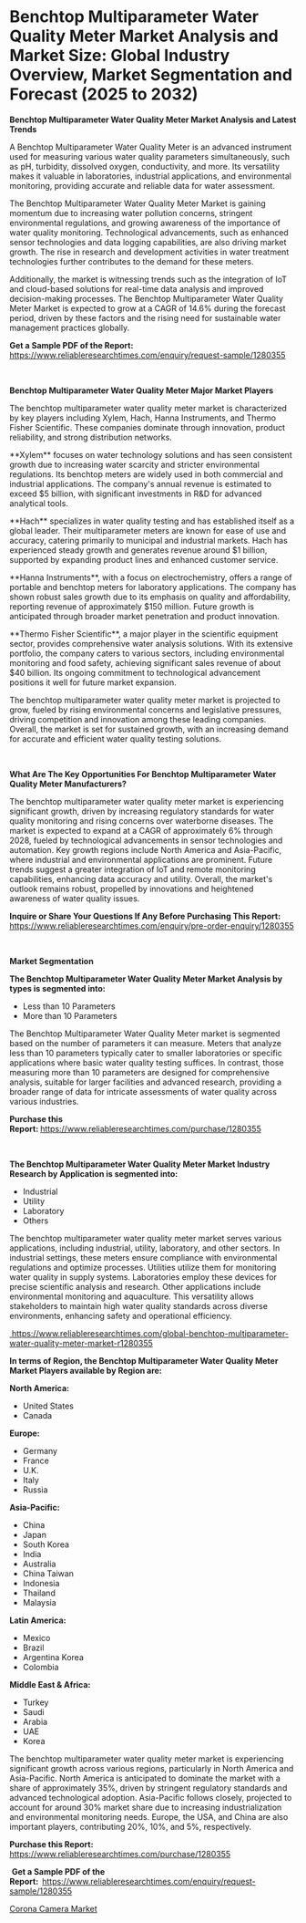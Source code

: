 <p><h1>Benchtop Multiparameter Water Quality Meter Market Analysis and Market Size: Global Industry Overview, Market Segmentation and Forecast (2025 to 2032)</h1></p><p><strong>Benchtop Multiparameter Water Quality Meter Market Analysis and Latest Trends</strong></p>
<p><p>A Benchtop Multiparameter Water Quality Meter is an advanced instrument used for measuring various water quality parameters simultaneously, such as pH, turbidity, dissolved oxygen, conductivity, and more. Its versatility makes it valuable in laboratories, industrial applications, and environmental monitoring, providing accurate and reliable data for water assessment.</p><p>The Benchtop Multiparameter Water Quality Meter Market is gaining momentum due to increasing water pollution concerns, stringent environmental regulations, and growing awareness of the importance of water quality monitoring. Technological advancements, such as enhanced sensor technologies and data logging capabilities, are also driving market growth. The rise in research and development activities in water treatment technologies further contributes to the demand for these meters.</p><p>Additionally, the market is witnessing trends such as the integration of IoT and cloud-based solutions for real-time data analysis and improved decision-making processes. The Benchtop Multiparameter Water Quality Meter Market is expected to grow at a CAGR of 14.6% during the forecast period, driven by these factors and the rising need for sustainable water management practices globally.</p></p>
<p><strong>Get a Sample PDF of the Report:&nbsp;</strong> <a href="https://www.reliableresearchtimes.com/enquiry/request-sample/1280355?utm_campaign=2642&utm_medium=2&utm_source=Github&utm_content=ia&utm_term=24032025&utm_id=benchtop-multiparameter-water-quality-meter">https://www.reliableresearchtimes.com/enquiry/request-sample/1280355</a></p>
<p>&nbsp;</p>
<p><strong>Benchtop Multiparameter Water Quality Meter Major Market Players</strong></p>
<p><p>The benchtop multiparameter water quality meter market is characterized by key players including Xylem, Hach, Hanna Instruments, and Thermo Fisher Scientific. These companies dominate through innovation, product reliability, and strong distribution networks.</p><p>**Xylem** focuses on water technology solutions and has seen consistent growth due to increasing water scarcity and stricter environmental regulations. Its benchtop meters are widely used in both commercial and industrial applications. The company's annual revenue is estimated to exceed $5 billion, with significant investments in R&D for advanced analytical tools.</p><p>**Hach** specializes in water quality testing and has established itself as a global leader. Their multiparameter meters are known for ease of use and accuracy, catering primarily to municipal and industrial markets. Hach has experienced steady growth and generates revenue around $1 billion, supported by expanding product lines and enhanced customer service.</p><p>**Hanna Instruments**, with a focus on electrochemistry, offers a range of portable and benchtop meters for laboratory applications. The company has shown robust sales growth due to its emphasis on quality and affordability, reporting revenue of approximately $150 million. Future growth is anticipated through broader market penetration and product innovation.</p><p>**Thermo Fisher Scientific**, a major player in the scientific equipment sector, provides comprehensive water analysis solutions. With its extensive portfolio, the company caters to various sectors, including environmental monitoring and food safety, achieving significant sales revenue of about $40 billion. Its ongoing commitment to technological advancement positions it well for future market expansion.</p><p>The benchtop multiparameter water quality meter market is projected to grow, fueled by rising environmental concerns and legislative pressures, driving competition and innovation among these leading companies. Overall, the market is set for sustained growth, with an increasing demand for accurate and efficient water quality testing solutions.</p></p>
<p>&nbsp;</p>
<p><strong>What Are The Key Opportunities For Benchtop Multiparameter Water Quality Meter Manufacturers?</strong></p>
<p><p>The benchtop multiparameter water quality meter market is experiencing significant growth, driven by increasing regulatory standards for water quality monitoring and rising concerns over waterborne diseases. The market is expected to expand at a CAGR of approximately 6% through 2028, fueled by technological advancements in sensor technologies and automation. Key growth regions include North America and Asia-Pacific, where industrial and environmental applications are prominent. Future trends suggest a greater integration of IoT and remote monitoring capabilities, enhancing data accuracy and utility. Overall, the market's outlook remains robust, propelled by innovations and heightened awareness of water quality issues.</p></p>
<p><strong>Inquire or Share Your Questions If Any Before Purchasing This Report:</strong> <a href="https://www.reliableresearchtimes.com/enquiry/pre-order-enquiry/1280355?utm_campaign=2642&utm_medium=2&utm_source=Github&utm_content=ia&utm_term=24032025&utm_id=benchtop-multiparameter-water-quality-meter">https://www.reliableresearchtimes.com/enquiry/pre-order-enquiry/1280355</a></p>
<p>&nbsp;</p>
<p><strong>Market Segmentation</strong></p>
<p><strong>The Benchtop Multiparameter Water Quality Meter Market Analysis by types is segmented into:</strong></p>
<p><ul><li>Less than 10 Parameters</li><li>More than 10 Parameters</li></ul></p>
<p><p>The Benchtop Multiparameter Water Quality Meter market is segmented based on the number of parameters it can measure. Meters that analyze less than 10 parameters typically cater to smaller laboratories or specific applications where basic water quality testing suffices. In contrast, those measuring more than 10 parameters are designed for comprehensive analysis, suitable for larger facilities and advanced research, providing a broader range of data for intricate assessments of water quality across various industries.</p></p>
<p><strong>Purchase this Report:&nbsp;</strong><a href="https://www.reliableresearchtimes.com/purchase/1280355?utm_campaign=2642&utm_medium=2&utm_source=Github&utm_content=ia&utm_term=24032025&utm_id=benchtop-multiparameter-water-quality-meter">https://www.reliableresearchtimes.com/purchase/1280355</a></p>
<p>&nbsp;</p>
<p><strong>The Benchtop Multiparameter Water Quality Meter Market Industry Research by Application is segmented into:</strong></p>
<p><ul><li>Industrial</li><li>Utility</li><li>Laboratory</li><li>Others</li></ul></p>
<p><p>The benchtop multiparameter water quality meter market serves various applications, including industrial, utility, laboratory, and other sectors. In industrial settings, these meters ensure compliance with environmental regulations and optimize processes. Utilities utilize them for monitoring water quality in supply systems. Laboratories employ these devices for precise scientific analysis and research. Other applications include environmental monitoring and aquaculture. This versatility allows stakeholders to maintain high water quality standards across diverse environments, enhancing safety and operational efficiency.</p></p>
<p><a href="https://www.reliableresearchtimes.com/global-benchtop-multiparameter-water-quality-meter-market-r1280355?utm_campaign=2642&utm_medium=2&utm_source=Github&utm_content=ia&utm_term=24032025&utm_id=benchtop-multiparameter-water-quality-meter">&nbsp;https://www.reliableresearchtimes.com/global-benchtop-multiparameter-water-quality-meter-market-r1280355</a></p>
<p><strong>In terms of Region, the Benchtop Multiparameter Water Quality Meter Market Players available by Region are:</strong></p>
<p>
    <p> <strong> North America: </strong>
        <ul>
            <li>United States</li>
            <li>Canada</li>
        </ul>
        </p> 
    <p> <strong> Europe: </strong>
        <ul>
            <li>Germany</li>
            <li>France</li>
            <li>U.K.</li>
            <li>Italy</li>
            <li>Russia</li>
        </ul>
        </p> 
    <p> <strong> Asia-Pacific: </strong>
        <ul>
            <li>China</li>
            <li>Japan</li>
            <li>South Korea</li>
            <li>India</li>
            <li>Australia</li>
            <li>China Taiwan</li>
            <li>Indonesia</li>
            <li>Thailand</li>
            <li>Malaysia</li>
        </ul>
        </p> 
    <p> <strong> Latin America: </strong>
        <ul>
            <li>Mexico</li>
            <li>Brazil</li>
            <li>Argentina Korea</li>
            <li>Colombia</li>
        </ul>
        </p> 
    <p> <strong> Middle East & Africa: </strong>
        <ul>
            <li>Turkey</li>
            <li>Saudi</li>
            <li>Arabia</li>
            <li>UAE</li>
            <li>Korea</li>
        </ul>
    </p>
    </p>
<p><p>The benchtop multiparameter water quality meter market is experiencing significant growth across various regions, particularly in North America and Asia-Pacific. North America is anticipated to dominate the market with a share of approximately 35%, driven by stringent regulatory standards and advanced technological adoption. Asia-Pacific follows closely, projected to account for around 30% market share due to increasing industrialization and environmental monitoring needs. Europe, the USA, and China are also important players, contributing 20%, 10%, and 5%, respectively.</p></p>
<p><strong>Purchase this Report: </strong><a href="https://www.reliableresearchtimes.com/purchase/1280355?utm_campaign=2642&utm_medium=2&utm_source=Github&utm_content=ia&utm_term=24032025&utm_id=benchtop-multiparameter-water-quality-meter">https://www.reliableresearchtimes.com/purchase/1280355</a></p>
<p>&nbsp;<strong>Get a Sample PDF of the Report:&nbsp;&nbsp;</strong><a href="https://www.reliableresearchtimes.com/enquiry/request-sample/1280355?utm_campaign=2642&utm_medium=2&utm_source=Github&utm_content=ia&utm_term=24032025&utm_id=benchtop-multiparameter-water-quality-meter">https://www.reliableresearchtimes.com/enquiry/request-sample/1280355</a></p>
<p><strong></strong></p>
<p><p><a href="https://github.com/ParvinKhatun77/Market-Research-Report-List-2/blob/main/corona-camera-market.md?utm_campaign=2642&utm_medium=2&utm_source=Github&utm_content=ia&utm_term=24032025&utm_id=benchtop-multiparameter-water-quality-meter">Corona Camera Market</a></p></p>